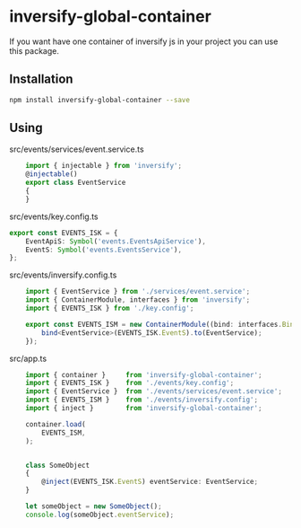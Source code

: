 inversify-global-container
==========================

If you want have one container of inversify js in your project you can use this package.

Installation
------------

```bash
npm install inversify-global-container --save

```

Using
------

src/events/services/event.service.ts
```ts
    import { injectable } from 'inversify';
    @injectable()
    export class EventService
    {
    }
```

src/events/key.config.ts
```ts
export const EVENTS_ISK = {
    EventApiS: Symbol('events.EventsApiService'),
    EventS: Symbol('events.EventsService'),
};
```

src/events/inversify.config.ts
```ts
    import { EventService } from './services/event.service';
    import { ContainerModule, interfaces } from 'inversify';
    import { EVENTS_ISK } from './key.config';

    export const EVENTS_ISM = new ContainerModule((bind: interfaces.Bind) => {
        bind<EventService>(EVENTS_ISK.EventS).to(EventService);
    });
```

src/app.ts
```ts
    import { container }     from 'inversify-global-container';
    import { EVENTS_ISK }    from './events/key.config';
    import { EventService }  from './events/services/event.service';
    import { EVENTS_ISM }    from './events/inversify.config';
    import { inject }        from 'inversify-global-container';

    container.load(
        EVENTS_ISM,
    );


    class SomeObject
    {
        @inject(EVENTS_ISK.EventS) eventService: EventService;
    }

    let someObject = new SomeObject();
    console.log(someObject.eventService);

```
